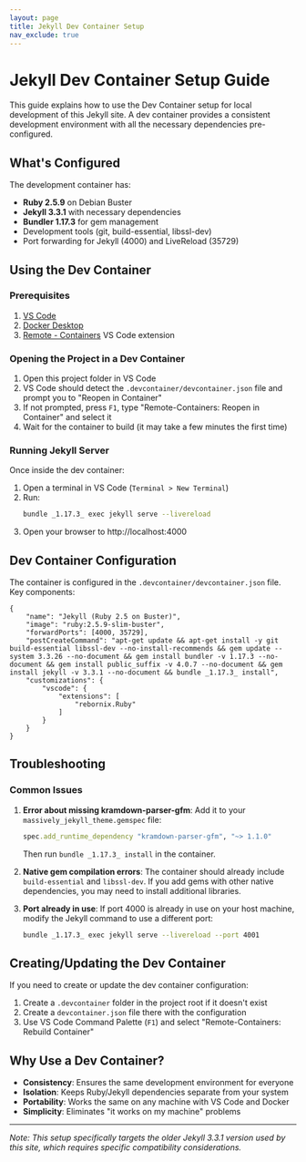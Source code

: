 ```yaml
---
layout: page
title: Jekyll Dev Container Setup
nav_exclude: true
---
```


# Jekyll Dev Container Setup Guide

This guide explains how to use the Dev Container setup for local development of this Jekyll site. A dev container provides a consistent development environment with all the necessary dependencies pre-configured.

## What's Configured

The development container has:

- **Ruby 2.5.9** on Debian Buster
- **Jekyll 3.3.1** with necessary dependencies
- **Bundler 1.17.3** for gem management
- Development tools (git, build-essential, libssl-dev)
- Port forwarding for Jekyll (4000) and LiveReload (35729)

## Using the Dev Container

### Prerequisites

1. [VS Code](https://code.visualstudio.com/)
2. [Docker Desktop](https://www.docker.com/products/docker-desktop)
3. [Remote - Containers](https://marketplace.visualstudio.com/items?itemName=ms-vscode-remote.remote-containers) VS Code extension

### Opening the Project in a Dev Container

1. Open this project folder in VS Code
2. VS Code should detect the `.devcontainer/devcontainer.json` file and prompt you to "Reopen in Container"
3. If not prompted, press `F1`, type "Remote-Containers: Reopen in Container" and select it
4. Wait for the container to build (it may take a few minutes the first time)

### Running Jekyll Server

Once inside the dev container:

1. Open a terminal in VS Code (`Terminal > New Terminal`)
2. Run:
   ```bash
   bundle _1.17.3_ exec jekyll serve --livereload
   ```
3. Open your browser to http://localhost:4000

## Dev Container Configuration

The container is configured in the `.devcontainer/devcontainer.json` file. Key components:

```jsonc
{
    "name": "Jekyll (Ruby 2.5 on Buster)",
    "image": "ruby:2.5.9-slim-buster",
    "forwardPorts": [4000, 35729],
    "postCreateCommand": "apt-get update && apt-get install -y git build-essential libssl-dev --no-install-recommends && gem update --system 3.3.26 --no-document && gem install bundler -v 1.17.3 --no-document && gem install public_suffix -v 4.0.7 --no-document && gem install jekyll -v 3.3.1 --no-document && bundle _1.17.3_ install",
    "customizations": {
        "vscode": {
            "extensions": [
                "rebornix.Ruby"
            ]
        }
    }
}
```

## Troubleshooting

### Common Issues

1. **Error about missing kramdown-parser-gfm**:
   Add it to your `massively_jekyll_theme.gemspec` file:
   ```ruby
   spec.add_runtime_dependency "kramdown-parser-gfm", "~> 1.1.0"
   ```
   Then run `bundle _1.17.3_ install` in the container.

2. **Native gem compilation errors**:
   The container should already include `build-essential` and `libssl-dev`. If you add gems with other native dependencies, you may need to install additional libraries.

3. **Port already in use**:
   If port 4000 is already in use on your host machine, modify the Jekyll command to use a different port:
   ```bash
   bundle _1.17.3_ exec jekyll serve --livereload --port 4001
   ```

## Creating/Updating the Dev Container

If you need to create or update the dev container configuration:

1. Create a `.devcontainer` folder in the project root if it doesn't exist
2. Create a `devcontainer.json` file there with the configuration
3. Use VS Code Command Palette (`F1`) and select "Remote-Containers: Rebuild Container"

## Why Use a Dev Container?

- **Consistency**: Ensures the same development environment for everyone
- **Isolation**: Keeps Ruby/Jekyll dependencies separate from your system
- **Portability**: Works the same on any machine with VS Code and Docker
- **Simplicity**: Eliminates "it works on my machine" problems

---

*Note: This setup specifically targets the older Jekyll 3.3.1 version used by this site, which requires specific compatibility considerations.*